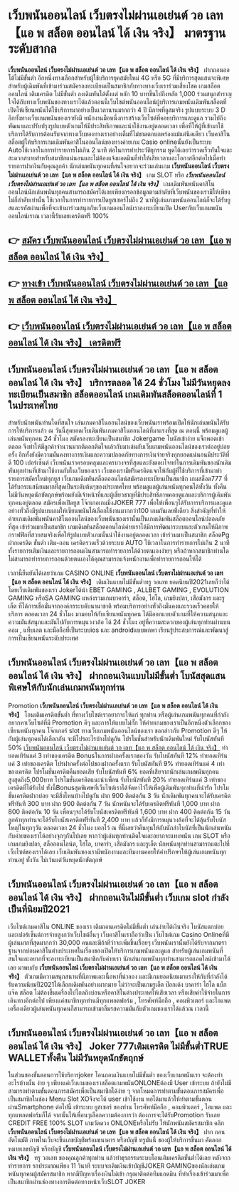 # เว็บพนันออนไลน์ เว็บตรงไม่ผ่านเอเย่นต์ วอ เลท【แอ พ สล็อต ออนไลน์ ได้ เงิน จริง】  มาตรฐานระดับสากล

**เว็บพนันออนไลน์ เว็บตรงไม่ผ่านเอเย่นต์ วอ เลท【แอ พ สล็อต ออนไลน์ ได้ เงิน จริง】** ฝากถอนออโต้ไม่มีขั้นต่ำ  อีกหนึ่งทางเลือกสำหรับผู้ใช้บริการยุคสมัยใหม่ 4G หรือ 5G ที่มีบริการสุดแสนจะพิเศษสำหรับผู้เดิมพันที่เข้ามาร่วมสมัครลงทะเบียนเป็นสมาชิกกับทางทางเว็บเราร่วมเสี่ยงโชค เกมสล็อตออนไลน์ เติมเครดิต ไม่มีขั้นต่ำ ลงเดิมพันได้ตั้งแต่ หลัก 10 บาทขึ้นไปถึงหลัก 1,000 ร่วมสนุกสำราญใจได้กับทางเว็บพนันของทางเราได้แล้วตอนนี้เว็บไซต์พนันออนไลน์ผู้บริการเกมพนันเดิมพันสล็อตที่เปิดให้เซียนพนันได้ใช้บริการมาอย่างเป็นเวลานานมากกว่า 4 ปี มีภาพที่ดูสมจริง รูปแบบระบบ 3 D
อีกทั้งทางเว็บเกมพนันของเรายังมี พนักงานมือหนึ่งการสร้างเว็บไซต์ที่คอยบริการและดูแล  รวมไปถึงพัฒนาและปรับปรุงรูปแบบตัวเกมให้มีประสิทธิภาพและน่าใช้งานอยู่ตลอดเวลา เพื่อที่ให้ผู้ที่เข้ามาใช้บริการได้รับการต้อนรับจากทางเว็บของทางเราอย่างเต็มที่ไม่ขาดตกบกพร่องแม้แต่นิดเดียว เว็บคาสิโนสล็อตผู้ให้บริการเกมเดิมพันคาสิโนออนไลน์ของทางค่ายเกม Casio onlineนั้นยังเป็นระบบ Autoใช้เวลาในการทำรายการไม่เกิน 2 นาที ต่อในการทำประวัติธุกรรม พูดได้เลยว่ารวดเร็วทันใจและสะดวกสบายสำหรับสมาชิกแน่นอนและไม่ต้องแจ้งแอดมินที่ทำให้เสียเวลาและโอกาสอีกต่อไปเมื่อทำรายการฝากงินกับคุณลูกค้า
นักเล่นพนันทุกคนที่สนใจอยากจะร่วมเล่นเกม **เว็บพนันออนไลน์ เว็บตรงไม่ผ่านเอเย่นต์ วอ เลท【แอ พ สล็อต ออนไลน์ ได้ เงิน จริง】** เกม SLOT  หรือ ***เว็บพนันออนไลน์ เว็บตรงไม่ผ่านเอเย่นต์ วอ เลท【แอ พ สล็อต ออนไลน์ ได้ เงิน จริง】*** เกมเดิมพันพนันคาสิโนออนไลน์นักเล่นพนันทุกคนสามารถสมัครได้เลยเพียงกรอกข้อมูลตามลำดับที่เว็บพนันของเรามีให้เพียงไม่กี่ลำดับเท่านั้น ใช้เวลาในการทำรายการเปิดยูสเซอร์ไม่ถึง 2 นาทีผู้เล่นเกมพนันออนไลน์ก็จะได้รับยูสและรหัสผ่านเพื่อที่จะเข้ามาร่วมสนุกกับเว็บเกมออนไลน์เราลงทะเบียนเปิด Userกับเว็บเกมพนันออนไลน์เราณ เวลานี้รับเลยเครดิตฟรี 100%

## 👉 [สมัคร เว็บพนันออนไลน์ เว็บตรงไม่ผ่านเอเย่นต์ วอ เลท【แอ พ สล็อต ออนไลน์ ได้ เงิน จริง】](https://archa888.com/)
## 👉 [ทางเข้า เว็บพนันออนไลน์ เว็บตรงไม่ผ่านเอเย่นต์ วอ เลท【แอ พ สล็อต ออนไลน์ ได้ เงิน จริง】](https://archa888.com/)
## 👉 [เว็บพนันออนไลน์ เว็บตรงไม่ผ่านเอเย่นต์ วอ เลท【แอ พ สล็อต ออนไลน์ ได้ เงิน จริง】 เครดิตฟรี](https://archa888.com/)

## เว็บพนันออนไลน์ เว็บตรงไม่ผ่านเอเย่นต์ วอ เลท【แอ พ สล็อต ออนไลน์ ได้ เงิน จริง】 บริการตลอด ได้ 24 ชั่วโมง ไม่มีวันหยุดลงทะเบียนเป็นสมาชิก สล็อตออนไลน์ เกมเดิมพันสล็อตออนไลน์ที่ 1 ในประเทศไทย

สำหรับนักพนันท่านใดที่สนใจ เล่นเกมคาสิโนออนไลน์ของเว็บพนันเราพร้อมเปิดให้นักเล่นพนันได้รับการให้บริการแล้ว ณ วันนี้สุดยอดเว็บเดิมพันเกมคาสิโนออนไลน์ที่มาแรงที่สุด ณ ตอนนี้ พร้อมดูแลผู้เล่นพนันทุกคน 24 ชั่วโมง สมัครลงทะเบียนเป็นสมาชิก Jokergame โบนัสเข้าง่าย แจ็กพอตเข้าตลอด จึงทำให้มีลูกค้าจำนวนมากติดอกติดใจแล้วกับมาเล่นกับเว็บเกมพนันออนไลน์ของเราต่ออยู่บ่อยครั้ง อีกทั้งยังมีความมั่นคงทางการเงินและความปลอดภัยทางการเงินจ่ายจริงทุกยอดแน่นอนมีประวัติที่ดี 100 เปอร์เซ็นต์ เว็บพนันเราครอบคลุมและครบวงจรที่สุดและยังตอบโจทย์ในการเดิมพันของนักเดิมพันทุกท่านที่เข้ามาใช้งานกับในเว็บของเรา
เว็บของเรามีฟรีเครดิตแจกให้กับผู้ที่ใช้บริการที่เข้ามาทำรายการสมัครใหม่ทุกยูส เว็บเกมเดิมพันสล็อตออนไลน์สมัครลงทะเบียนเป็นสมาชิก เกมสล็อต777 ที่ได้รับกระแสนิยมมากที่สุดเป็นระดับต้นๆของประเทศไทย พร้อมดูแลผู้เล่นพนันทุกคนได้ทั้งวัน ทั้งคืน ไม่มีวันหยุดนักขัตฤกษ์พร้อมยังมีเจ้าหน้าที่และผู้เชี่ยวชาญที่มีประสิทธิภาพคอยดูแลและบริการผู้เดิมพันทุกคนอยู่ตลอด สมัครเพื่อเปิดยูส โจ๊กเกอเกมมิ่งJOKER 777 เพื่อให้เพื่อนๆได้รับการบริการและดูแลอย่างทั่วถึงมีรูปแบบเกมให้เซียนพนันได้เลือกใช้งานมากกว่า100 เกมกันเลยทีเดียว
สิ่งสำคัญที่ทำให้ค่ายเกมเดิมพันพนันคาสิโนออนไลน์ของเว็บพนันของเรานั้นเป็นเกมเดิมพันสล็อตออนไลน์ปลอดภัยที่สุด เข้าร่วมมาเป็นสมาชิก  เกมเดิมพันสล็อตออนไลน์ค่ายเราได้มีการพัฒนาระบบและตัวเกมให้มีภาพกราฟฟิกที่สวยสมจริงเพื่อให้รูปแบบตัวเกมนั้นน่าใช้งานอยู่ตลอดเวลา เข้าร่วมมาเป็นสมาชิก สล็อตPg ฝากเครดิต ขั้นต่ำ เติม-ถอน เครดิตรวดเร็วด้วยระบบ AUTO ใช้เวลาในการทำรายการไม่เกิน 2 นาทีทั้งรายการเติมเงินและรายการถอนเงินสามารถทำรายการได้ด้วยตนเองง่ายๆ หรือถ้าหากสมาชิกท่านใดไม่สามารถทำรายการถอนด้วยตนเองได้คุณสามารถแจ้งพนักงานเพื่อทำรายการถอนให้ได้

เวลานี้ยืนยันได้เลยว่าเกม CASINO ONLINE **เว็บพนันออนไลน์ เว็บตรงไม่ผ่านเอเย่นต์ วอ เลท【แอ พ สล็อต ออนไลน์ ได้ เงิน จริง】** เติมเงินแบบไม่มีขั้นต่ำทรู วอเลท ยอดนิยมปี2021เลยก็ว่าได้โดยเว็บเดิมพันของเรา Jokerได้นำ EBET GAMING , ALLBET GAMING , EVOLUTION GAMING หรือSA GAMING แหล่งรวมเกมบาคาร่า, สล็อต, ไฮโล, เกมยิงปลา, เสือมังกร และรูเล็ต ที่ได้การเชื่อมั่นจากองค์กรระบดับนานาชาติ พร้อมบริการอย่างทั่วถึงมั่นคงและรวดเร็วคอยให้บริการ ตลอดเวลา 24 ชั่วโมง มามอบให้กับเซียนพนันทุกคน ได้มีออกแบบตัวเกมที่ให้ความสนุกและความมันส์สนุกและมันไปกับการหมุนวงวล้อ ได้ 24 ชั่วโมง อยู่ที่ความสะดวกของผู้เล่นทุกท่านผ่านบนคอม , แท็บเลต และมือถือที่เป็นระบบios และ androidแบบพกพา เรียนรู้ประสบการณ์และพัฒนาสู่การเป็นเซียนพนันระดับประเทศ

## เว็บพนันออนไลน์ เว็บตรงไม่ผ่านเอเย่นต์ วอ เลท【แอ พ สล็อต ออนไลน์ ได้ เงิน จริง】 ฝากถอนเงินแบบไม่มีขั้นต่ำ โบนัสสุดแสนพิเศษให้กับนักเล่นเกมพนันทุกท่าน

 Promotion  **เว็บพนันออนไลน์ เว็บตรงไม่ผ่านเอเย่นต์ วอ เลท【แอ พ สล็อต ออนไลน์ ได้ เงิน จริง】** โอนเติมเครดิตขั้นต่ำ ที่ทางเว็บไซต์เราอยากจะให้แก่  ทุกท่าน หรือผู้เล่นเกมพนันทุกคนที่กำลังอยากหาเว็บไซต์ที่มี  Promotion ดีๆ และการให้แบบไม่กั๊ก ให้ค่ายเกมของเราเป็นอีกหนึ่งตัวเลือกของเซียนพนันทุกคน โจ๊กเกอร์ slot ทางเว็บเกมพนันออนไลน์ของเรา ขอกล่าวกับ Promotion ดีๆ ให้กับผู้เล่นทุกคนได้เลือกกัน จะมีโปรอะไรบ้างไปดูกัน
โปรโมชั่นสำหรับนักเดิมพันใหม่ รับโบนัสทันที 50% [เว็บพนันออนไลน์ เว็บตรงไม่ผ่านเอเย่นต์ วอ เลท【แอ พ สล็อต ออนไลน์ ได้ เงิน จริง】](https://archa888.com/) ทำยอดเทิร์นแค่ 3 เท่าของเครดิต
Bonusในการฝากครั้งแรกของวัน รับโบนัสทันที 12% ทำยอดเทิร์นแค่ 3 เท่าของเครดิต
โปรฝากครั้งต่อไปของฝากครั้งแรก รับโบนัสทันที 9% ทำยอดเทิร์นแค่ 4 เท่าของเครดิต
โปรโมชั่นเครดิตคืนยอดเสีย รับโบนัสทันที 6% ยอดที่เสียจากนักเล่นเกมพนันทุกคน สูงสุดถึง5,000บาท
โปรโมชั่นเครดิตแนะนำเพื่อน รับโบนัสทันที 20% ทำยอดเทิร์นแค่ 3 เท่าของเครดิตที่ได้รับไป
ทั้งนี้Bonusสุดพิเศษที่เว็บไซต์เราได้จัดหาไว้ให้เพื่อผู้เดิมพันทุกท่านที่น่ารัก โปรโมชั่นเครดิตฝากบ่อย จะมีสิ่งไหนบ้างไปดูกัน
ฝาก 900 ติดต่อกัน 3 วัน นักเดิมพันทุกคนจะได้รับเครดิตฟรีทันที 300 บาท
ฝาก 900 ติดต่อกัน 7 วัน นักพนันจะได้รับเครดิตฟรีทันที 1,000 บาท
ฝาก 800 ติดต่อกัน 10 วัน เพื่อนๆจะได้รับโบนัสเครดิตฟรีทันที 1,600 บาท
ฝาก 400 ติดต่อกัน 15 วัน ลูกค้าทุกท่านจะได้รับโบนัสเครดิตฟรีทันที 2,400 บาท
แล้วก็ยังมีการหมุนวงล้อที่จะได้ลุ้นรับโบนัสใหญ่ในทุกๆวัน ตลอดเวลา 24 ชั่วโมง บอกไว้ ณ ที่นี้เลยว่าคืนทุนให้กับนักล่าโบนัสที่เป็นนักเล่นพนันกับค่ายของเราได้อย่างจุกๆกันไปเลย หากว่าผู้เล่นทุกท่านติดใจและอยากจะแทงพนัน เกม SLOT หรือเกมเกมยิงปลา, สล็อออนไลน์ต, ไฮโล, บาคาร่า, เสือมังกร และรูเล็ต นักพนันทุกท่านสามารถแตะไปที่เว็บไซต์ของเราได้เลย เว็บเดิมพันของเรามีพนักงานและทีมงานคอยให้คำปรึกษาให้ผู้เล่นเกมพนันทุกท่านอยู่ ทั้งวัน ไม่เว้นแต่วันหยุดนักขัตฤกษ์

## เว็บพนันออนไลน์ เว็บตรงไม่ผ่านเอเย่นต์ วอ เลท【แอ พ สล็อต ออนไลน์ ได้ เงิน จริง】 ฝากถอนเงินไม่มีขั้นต่ำ  เว็บเกม slot กำลังเป็นที่นิยมปี2021

เว็บไซต์เกมคาสิโน ONLINE ของเรา เติมถอนเครดิตไม่มีขั้นต่ำ เล่นง่ายได้เงินจริง โบนัสแตกบ่อยและเปอร์เซ็นต์การจ่ายสูงกว่าเว็บไซต์อื่นๆ เว็บคาสิโนเราถือว่าเป็น เว็บไซต์เกม  Casino Onlineที่มีผู้เล่นมากที่สุดมากกว่า 30,000 คนและมีถ้าทีว่าจะเพิ่มขึ้นเรื่อยๆ เว็บพนันเรานั้นยังได้รับจากมาตราฐานจากบ่อนคาสิโนต่างประเทศในเรื่องของเปิดให้บริการเกมพนันและดูแล สำหรับผู้เล่นเกมพนันที่สนใจและอยากที่จะลงทะเบียนเป็นสมาชิกกับค่ายเรา นักเล่นเกมพนันทุกท่านสามารถแอดไลน์เข้ามาได้เลย
	มาพบกับ **เว็บพนันออนไลน์ เว็บตรงไม่ผ่านเอเย่นต์ วอ เลท【แอ พ สล็อต ออนไลน์ ได้ เงิน จริง】** ตัวเกมมีความสนุกสนานที่มีภาพและเนื้อหาที่น่าลอง และมีเกมยอดนิยมมาแรงให้กับที่กำลังได้รับความนิยมปี2021ได้เลือกเดิมพันอย่างมากมาย  ไม่ว่าจะเป็นเกมรูเล็ต  ป๊อกเด้ง บาคาร่า ไฮโล แบ็กแจ๊ค สล็อต ไม่ต้องขึ้นเครื่องไปไกลถึงบ่อนหรือคาสิโนต่างประเทศให้เสียเวลา หรือเสียค่าใช้จ่ายในการเดินทางอีกต่อไป เพียงแค่สมาชิกทุกท่านมีทุกแพลตฟอร์ม , โทรศัพท์มือถือ , คอมพิวเตอร์ และไอแพดเครื่องเดียวผู้เล่นพนันทุกคนก็สามารถเข้ามาลิ้มรสความมันกับตัวเกมของเราได้แล้วณ เวลานี้

## เว็บพนันออนไลน์ เว็บตรงไม่ผ่านเอเย่นต์ วอ เลท【แอ พ สล็อต ออนไลน์ ได้ เงิน จริง】 Joker 777เติมเครดิต ไม่มีขั้นต่ำTRUE WALLETทั้งคืน ไม่มีวันหยุดนักขัตฤกษ์

ในส่วนของขั้นตอนการใช้บริการjoker โอนถอนเงินแบบไม่มีขั้นต่ำ ของเว็บเกมพนันเรา จะต้องทำอะไรบ้างนั้น ง่าย ๆ เพียงแค่เว็บเกมของเราสล็อตเกมพนันONLONEต้องมี User เข้าระบบ ถ้ายังไม่มีสามารถทำตามขั้นตอนการสมัครเพื่อเป็นสมาชิกได้ง่าย ๆ จากโหมดการทำตามขั้นตอนการสมัครเพื่อเป็นสมาชิกในช่อง Menu Slot XOจึงจะได้ user เข้าใช้งาน พอได้มาแล้วให้ทำตามขั้นตอนผ่านSmartphone ต่อไปนี้
เข้าระบบ ยูสเซอร์  ของท่าน โทรศัพท์มือถือ , คอมพิวเตอร์ , ไอแพด และทุกแพลตฟอร์มก็ได้
จากนั้นให้เพื่อนๆเลือกความต้องการว่า ต้องการจะได้รับPromotion รับเลย CREDIT FREE 100% SLOT เกมวัดดวง ONLONEหรือไม่รับ
ให้นักพนันสมัครสมาชิก คลิก **เว็บพนันออนไลน์ เว็บตรงไม่ผ่านเอเย่นต์ วอ เลท【แอ พ สล็อต ออนไลน์ ได้ เงิน จริง】** ฝาก ถอน  อัตโนมัติ ภาพในเว็บจะขึ้นเลขบัญชีพร้อมธนาคาร หรือบัญชี ทรูมันนี่ ของผู้ให้บริการขึ้นมา
คัดลอกหมายเลขบัญชี หรือบัญชี **เว็บพนันออนไลน์ เว็บตรงไม่ผ่านเอเย่นต์ วอ เลท【แอ พ สล็อต ออนไลน์ ได้ เงิน จริง】** ทรู วอเลท ของคุณลูกค้าทุกท่าน แล้วทำธุรกรรมระบบโอนเติมเครดิตขั้นต่ำได้เลย
หลังจากทำรายการ รอประมาณเพียง 11 วินาที ระบบจะเติมเงินเข้าบัญชีJOKER GAMINGของนักเล่นเกมพนันทุกคนผู้สมัครสมาชิก
หากมีปัญหาเรื่องเงินไม่เข้า กรุณาติดต่อทีมแอดมิน ที่ทำเรื่องเข้าร่วมมาเพื่อเป็นสมาชิกผ่านช่องทางการติดต่อทางหน้าเว็บSLOT JOKER


